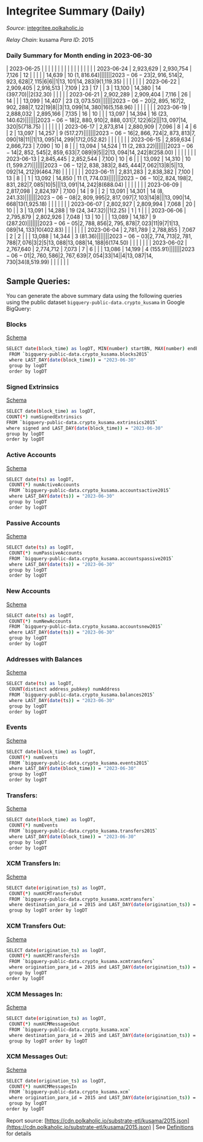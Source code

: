 # Integritee Summary (Daily)

_Source_: [integritee.polkaholic.io](https://integritee.polkaholic.io)

*Relay Chain*: kusama
*Para ID*: 2015



### Daily Summary for Month ending in 2023-06-30


| 2023-06-25 |  |  |  |  |  |  |  |  |  |   |   |   |  |  |  |
| 2023-06-24 | 2,923,629 | 2,930,754 | 7,126 | 12 |  |  |  |  | 14,639 | 10 ($1,816.64) |   |   |  |  |  |
| 2023-06-23 | 2,916,514 | 2,923,628 | 7,115 | 6 | 6 |  | 1 | 13,101 | 14,283 | 9 ($1,119.35) |   |   |  |  |  |
| 2023-06-22 | 2,909,405 | 2,916,513 | 7,109 | 23 | 17 |  | 3 | 13,100 | 14,380 | 14 ($397.70) |   | 2 ($32.30) |  |  |  |
| 2023-06-21 | 2,902,289 | 2,909,404 | 7,116 | 26 | 14 |  |  | 13,099 | 14,407 | 23 ($3,073.50) |   |   |  |  |  |
| 2023-06-20 | 2,895,167 | 2,902,288 | 7,122 | 19 | 8 |  | 3 | 13,099 | 14,380 | 16 ($5,158.96) |   |   |  |  |  |
| 2023-06-19 | 2,888,032 | 2,895,166 | 7,135 | 16 | 10 |  |  | 13,097 | 14,394 | 16 ($23,140.62) |   |   |  |  |  |
| 2023-06-18 | 2,880,910 | 2,888,031 | 7,122 | 6 | 2 |  |  | 13,097 | 14,320 | 5 ($718.75) |   |   |  |  |  |
| 2023-06-17 | 2,873,814 | 2,880,909 | 7,096 | 8 | 4 | 6 | 2 | 13,097 | 14,257 | 9 ($517.27) |   |   |  |  |  |
| 2023-06-16 | 2,866,724 | 2,873,813 | 7,090 | 18 | 11 |  | 1 | 13,095 | 14,299 | 17 ($2,052.82) |   |   |  |  |  |
| 2023-06-15 | 2,859,634 | 2,866,723 | 7,090 | 10 | 8 |  |  | 13,094 | 14,524 | 11 ($2,283.22) |   |   |  |  |  |
| 2023-06-14 | 2,852,545 | 2,859,633 | 7,089 | 9 | 5 |  | 2 | 13,094 | 14,242 | 8 ($258.00) |   |   |  |  |  |
| 2023-06-13 | 2,845,445 | 2,852,544 | 7,100 | 10 | 6 |  |  | 13,092 | 14,310 | 10 ($1,599.27) |   |   |  |  |  |
| 2023-06-12 | 2,838,383 | 2,845,444 | 7,062 | 13 | 8 | 5 |  | 13,092 | 14,212 | 9 ($464.78) |   |   |  |  |  |
| 2023-06-11 | 2,831,283 | 2,838,382 | 7,100 | 13 | 8 |  | 1 | 13,092 | 14,850 | 11 ($1,774.03) |   |   |  |  |  |
| 2023-06-10 | 2,824,198 | 2,831,282 | 7,085 | 10 | 5 |  |  | 13,091 | 14,242 | 8 ($688.04) |   |   |  |  |  |
| 2023-06-09 | 2,817,098 | 2,824,197 | 7,100 | 14 | 9 |  | 2 | 13,091 | 14,301 | 14 ($8,241.33) |   |   |  |  |  |
| 2023-06-08 | 2,809,995 | 2,817,097 | 7,103 | 14 | 8 |  |  | 13,090 | 14,668 | 13 ($1,925.18) |   |   |  |  |  |
| 2023-06-07 | 2,802,927 | 2,809,994 | 7,068 | 20 | 10 |  | 3 | 13,091 | 14,288 | 19 ($24,347.32) |   | 1 ($2.25) | 1 | 1 |  |
| 2023-06-06 | 2,795,879 | 2,802,926 | 7,048 | 13 | 10 |  |  | 13,089 | 14,187 | 9 ($287.20) |   |   |  |  |  |
| 2023-06-05 | 2,788,856 | 2,795,878 | 7,023 | 11 | 9 | 7 | 1 | 13,089 | 14,133 | 10 ($402.83) |   |   |  |  |  |
| 2023-06-04 | 2,781,789 | 2,788,855 | 7,067 | 2 | 2 |  |  | 13,088 | 14,344 | 3 ($81.36) |   |   |  |  |  |
| 2023-06-03 | 2,774,713 | 2,781,788 | 7,076 | 3 | 2 | 5 | 13,088 | 13,088 | 14,188 | 6 ($174.50) |   |   |  |  |  |
| 2023-06-02 | 2,767,640 | 2,774,712 | 7,073 | 7 | 6 |  |  | 13,086 | 14,199 | 4 ($155.91) |   |   |  |  |  |
| 2023-06-01 | 2,760,586 | 2,767,639 | 7,054 | 33 | 14 |  | 4 | 13,087 | 14,730 | 34 ($8,519.99) |   |   |  |  |  |

## Sample Queries:
You can generate the above summary data using the following queries using the public dataset `bigquery-public-data.crypto_kusama` in Google BigQuery:


### Blocks 

[Schema](https://github.com/colorfulnotion/substrate-etl/blob/main/schema/blocks.json)

```bash
SELECT date(block_time) as logDT, MIN(number) startBN, MAX(number) endBN, COUNT(*) numBlocks 
 FROM `bigquery-public-data.crypto_kusama.blocks2015`  
 where LAST_DAY(date(block_time)) = "2023-06-30" 
 group by logDT 
 order by logDT
```

### Signed Extrinsics 

[Schema](https://github.com/colorfulnotion/substrate-etl/blob/main/schema/extrinsics.json)

```bash
SELECT date(block_time) as logDT, 
COUNT(*) numSignedExtrinsics 
FROM `bigquery-public-data.crypto_kusama.extrinsics2015`  
where signed and LAST_DAY(date(block_time)) = "2023-06-30" 
group by logDT 
order by logDT
```

### Active Accounts 

[Schema](https://github.com/colorfulnotion/substrate-etl/blob/main/schema/accountsactive.json)

```bash
SELECT date(ts) as logDT, 
 COUNT(*) numActiveAccounts 
 FROM `bigquery-public-data.crypto_kusama.accountsactive2015` 
 where LAST_DAY(date(ts)) = "2023-06-30" 
 group by logDT 
 order by logDT
```

### Passive Accounts 

[Schema](https://github.com/colorfulnotion/substrate-etl/blob/main/schema/accountspassive.json)

```bash
SELECT date(ts) as logDT, 
 COUNT(*) numPassiveAccounts 
 FROM `bigquery-public-data.crypto_kusama.accountspassive2015` 
 where LAST_DAY(date(ts)) = "2023-06-30" 
 group by logDT 
 order by logDT
```

### New Accounts 

[Schema](https://github.com/colorfulnotion/substrate-etl/blob/main/schema/accountsnew.json)

```bash
SELECT date(ts) as logDT, 
 COUNT(*) numNewAccounts 
 FROM `bigquery-public-data.crypto_kusama.accountsnew2015` 
 where LAST_DAY(date(ts)) = "2023-06-30" 
 group by logDT
 order by logDT
```

### Addresses with Balances 

[Schema](https://github.com/colorfulnotion/substrate-etl/blob/main/schema/balances.json)

```bash
SELECT date(ts) as logDT,
 COUNT(distinct address_pubkey) numAddress 
 FROM `bigquery-public-data.crypto_kusama.balances2015` 
 where LAST_DAY(date(ts)) = "2023-06-30" 
 group by logDT 
 order by logDT
```

### Events 

[Schema](https://github.com/colorfulnotion/substrate-etl/blob/main/schema/events.json)

```bash
SELECT date(block_time) as logDT, 
 COUNT(*) numEvents 
 FROM `bigquery-public-data.crypto_kusama.events2015` 
 where LAST_DAY(date(block_time)) = "2023-06-30" 
 group by logDT 
 order by logDT
```

### Transfers:

[Schema](https://github.com/colorfulnotion/substrate-etl/blob/main/schema/transfers.json)

```bash
SELECT date(block_time) as logDT, 
 COUNT(*) numEvents 
 FROM `bigquery-public-data.crypto_kusama.transfers2015` 
 where LAST_DAY(date(block_time)) = "2023-06-30" 
 group by logDT 
 order by logDT
```

### XCM Transfers In: 

[Schema](https://github.com/colorfulnotion/substrate-etl/blob/main/schema/xcmtransfers.json)

```bash
SELECT date(origination_ts) as logDT, 
 COUNT(*) numXCMTransfersOut 
 FROM `bigquery-public-data.crypto_kusama.xcmtransfers` 
 where destination_para_id = 2015 and LAST_DAY(date(origination_ts)) = "2023-06-30" 
 group by logDT order by logDT
```

### XCM Transfers Out: 

[Schema](https://github.com/colorfulnotion/substrate-etl/blob/main/schema/xcmtransfers.json)

```bash
SELECT date(origination_ts) as logDT, 
 COUNT(*) numXCMTransfersIn 
 FROM `bigquery-public-data.crypto_kusama.xcmtransfers` 
 where origination_para_id = 2015 and LAST_DAY(date(origination_ts)) = "2023-06-30" 
 group by logDT 
order by logDT
```

### XCM Messages In: 

[Schema](https://github.com/colorfulnotion/substrate-etl/blob/main/schema/xcm.json)

```bash
SELECT date(origination_ts) as logDT, 
 COUNT(*) numXCMMessagesOut 
 FROM `bigquery-public-data.crypto_kusama.xcm` 
 where destination_para_id = 2015 and LAST_DAY(date(origination_ts)) = "2023-06-30" 
 group by logDT order by logDT
```

### XCM Messages Out: 

[Schema](https://github.com/colorfulnotion/substrate-etl/blob/main/schema/xcm.json)

```bash
SELECT date(origination_ts) as logDT, 
 COUNT(*) numXCMMessagesIn 
 FROM `bigquery-public-data.crypto_kusama.xcm` 
 where origination_para_id = 2015 and LAST_DAY(date(origination_ts)) = "2023-06-30" 
 group by logDT 
order by logDT
```


Report source: [https://cdn.polkaholic.io/substrate-etl/kusama/2015.json](https://cdn.polkaholic.io/substrate-etl/kusama/2015.json) | See [Definitions](/DEFINITIONS.md) for details
